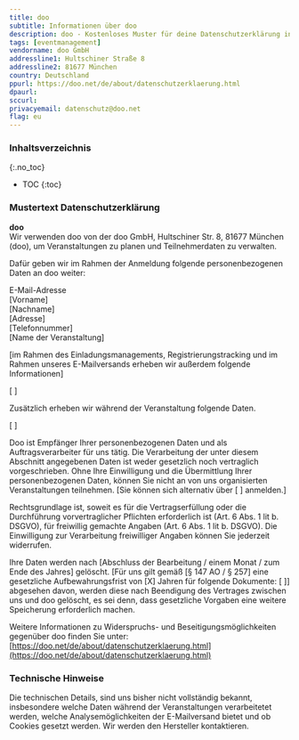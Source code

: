 ```yaml
---
title: doo
subtitle: Informationen über doo
description: doo - Kostenloses Muster für deine Datenschutzerklärung inkl. technischer und juristischer Hinweise.
tags: [eventmanagement]
vendorname: doo GmbH
addressline1: Hultschiner Straße 8
addressline2: 81677 München
country: Deutschland
ppurl: https://doo.net/de/about/datenschutzerklaerung.html
dpaurl: 
sccurl: 
privacyemail: datenschutz@doo.net
flag: eu
---
```

### Inhaltsverzeichnis
{:.no_toc}
* TOC
{:toc}
### Mustertext Datenschutzerklärung
**doo**  
Wir verwenden doo von der doo GmbH, Hultschiner Str. 8, 81677 München (doo), um Veranstaltungen zu planen und Teilnehmerdaten zu verwalten.

Dafür geben wir im Rahmen der Anmeldung folgende personenbezogenen Daten an doo weiter:

E-Mail-Adresse  
[Vorname]  
[Nachname]  
[Adresse]  
[Telefonnummer]  
[Name der Veranstaltung]

[im Rahmen des Einladungsmanagements, Registrierungstracking und im Rahmen unseres E-Mailversands erheben wir außerdem folgende Informationen]

[ ]

Zusätzlich erheben wir während der Veranstaltung folgende Daten.

[ ]

Doo ist Empfänger Ihrer personenbezogenen Daten und als Auftragsverarbeiter für uns tätig. Die Verarbeitung der unter diesem Abschnitt angegebenen Daten ist weder gesetzlich noch vertraglich vorgeschrieben. Ohne Ihre Einwilligung und die Übermittlung Ihrer personenbezogenen Daten, können Sie nicht an von uns organisierten Veranstaltungen teilnehmen. [Sie können sich alternativ über [ ] anmelden.]

Rechtsgrundlage ist, soweit es für die Vertragserfüllung oder die Durchführung vorvertraglicher Pflichten erforderlich ist (Art. 6 Abs. 1 lit b. DSGVO), für freiwillig gemachte Angaben (Art. 6 Abs. 1 lit b. DSGVO). Die Einwilligung zur Verarbeitung freiwilliger Angaben können Sie jederzeit widerrufen.

Ihre Daten werden nach [Abschluss der Bearbeitung / einem Monat / zum Ende des Jahres] gelöscht. [Für uns gilt gemäß [§ 147 AO / § 257] eine gesetzliche Aufbewahrungsfrist von [X] Jahren für folgende Dokumente: [ ]] abgesehen davon, werden diese nach Beendigung des Vertrages zwischen uns und doo gelöscht, es sei denn, dass gesetzliche Vorgaben eine weitere Speicherung erforderlich machen.

Weitere Informationen zu Widerspruchs- und Beseitigungsmöglichkeiten gegenüber doo finden Sie unter: [https://doo.net/de/about/datenschutzerklaerung.html](https://doo.net/de/about/datenschutzerklaerung.html)

### Technische Hinweise
Die technischen Details, sind uns bisher nicht vollständig bekannt, insbesondere welche Daten während der Veranstaltungen verarbeitetet werden, welche Analysemöglichkeiten der E-Mailversand bietet und ob Cookies gesetzt werden. Wir werden den Hersteller kontaktieren.